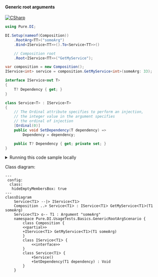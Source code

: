 #### Generic root arguments

[![CSharp](https://img.shields.io/badge/C%23-code-blue.svg)](../tests/Pure.DI.UsageTests/Generics/GenericRootArgScenario.cs)


```c#
using Pure.DI;

DI.Setup(nameof(Composition))
    .RootArg<TT>("someArg")
    .Bind<IService<TT>>().To<Service<TT>>()

    // Composition root
    .Root<IService<TT>>("GetMyService");

var composition = new Composition();
IService<int> service = composition.GetMyService<int>(someArg: 33);

interface IService<out T>
{
    T? Dependency { get; }
}

class Service<T> : IService<T>
{
    // The Ordinal attribute specifies to perform an injection,
    // the integer value in the argument specifies
    // the ordinal of injection
    [Ordinal(0)]
    public void SetDependency(T dependency) =>
        Dependency = dependency;

    public T? Dependency { get; private set; }
}
```

<details>
<summary>Running this code sample locally</summary>

- Make sure you have the [.NET SDK 9.0](https://dotnet.microsoft.com/en-us/download/dotnet/9.0) or later is installed
- Create a net9.0 (or later) console application
- Add reference to NuGet package
  - [Pure.DI](https://www.nuget.org/packages/Pure.DI)
- Copy the example code into the _Program.cs_ file

You are ready to run the example!

</details>


Class diagram:

```mermaid
---
 config:
  class:
   hideEmptyMembersBox: true
---
classDiagram
	ServiceᐸT1ᐳ --|> IServiceᐸT1ᐳ
	Composition ..> ServiceᐸT1ᐳ : IServiceᐸT1ᐳ GetMyServiceᐸT1ᐳ(T1 someArg)
	ServiceᐸT1ᐳ o-- T1 : Argument "someArg"
	namespace Pure.DI.UsageTests.Basics.GenericRootArgScenario {
		class Composition {
		<<partial>>
		+IServiceᐸT1ᐳ GetMyServiceᐸT1ᐳ(T1 someArg)
		}
		class IServiceᐸT1ᐳ {
			<<interface>>
		}
		class ServiceᐸT1ᐳ {
			+Service()
			+SetDependency(T1 dependency) : Void
		}
	}
```


